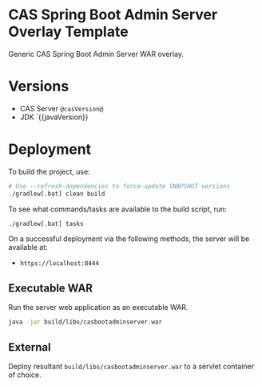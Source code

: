 CAS Spring Boot Admin Server Overlay Template
========================================================

Generic CAS Spring Boot Admin Server WAR overlay.

# Versions

- CAS Server `@casVersion@`
- JDK `{{javaVersion}}

# Deployment

To build the project, use:

```bash
# Use --refresh-dependencies to force-update SNAPSHOT versions
./gradlew[.bat] clean build
```

To see what commands/tasks are available to the build script, run:

```bash
./gradlew[.bat] tasks
```

On a successful deployment via the following methods, the server will be available at:

* `https://localhost:8444`

## Executable WAR

Run the server web application as an executable WAR.

```bash
java -jar build/libs/casbootadminserver.war 
```

## External

Deploy resultant `build/libs/casbootadminserver.war` to a servlet container of choice.
